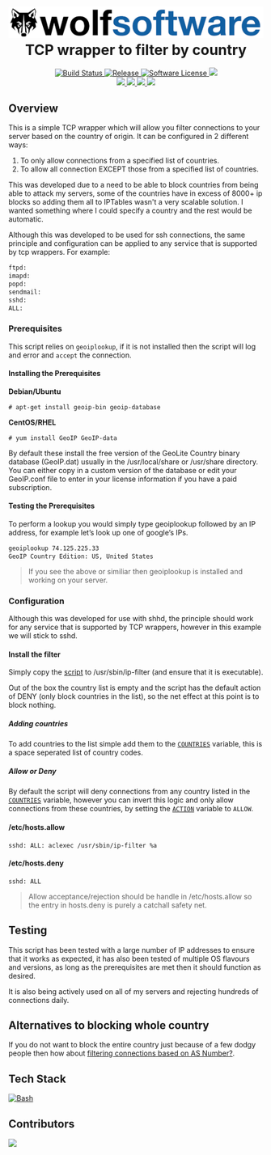 <h1 align="center">
        <a href="https://github.com/WolfSoftware">
                <img src="https://github.com/WolfSoftware/branding/blob/master/images/general/banners/64/black-and-white.png?raw=true" alt="Wolf Software Logo" />
        </a>
        <br>
        TCP wrapper to filter by country
</h1>


<p align="center">
        <a href="https://travis-ci.com/SecOpsToolbox/tcp-wrappers-country-filter">
                <img src="https://img.shields.io/travis/com/SecOpsToolbox/tcp-wrappers-country-filter/master?style=for-the-badge&logo=travis" alt="Build Status">
        </a>
        <a href="https://github.com/SecOpsToolbox/tcp-wrappers-country-filter/releases/latest">
                <img src="https://img.shields.io/github/release/SecOpsToolbox/tcp-wrappers-country-filter?color=blue&style=for-the-badge&logo=github&logoColor=white&label=Latest%20Release" alt="Release">
        </a>
        <a href="LICENSE.md">
                <img src="https://img.shields.io/badge/license-MIT-blue?style=for-the-badge&logo=read-the-docs&logoColor=white" alt="Software License">
        </a>
        <a href="https://www.gnu.org/software/bash/">
                <img src="https://img.shields.io/badge/Developed%20in-bash-blue?logo=gnu-bash&logoColor=white&style=for-the-badge" />
        </a>
	<br>
        <a href=".github/CODE_OF_CONDUCT.md">
                <img src="https://img.shields.io/badge/Code%20of%20Conduct-blue?style=for-the-badge&logo=read-the-docs&logoColor=white" />
        </a>
        <a href=".github/CONTRIBUTING.md">
                <img src="https://img.shields.io/badge/Contributing-blue?style=for-the-badge&logo=read-the-docs&logoColor=white" />
        </a>
        <a href=".github/SECURITY.md">
                <img src="https://img.shields.io/badge/Report%20Security%20Concern-blue?style=for-the-badge&logo=read-the-docs&logoColor=white" />
        </a>
        <a href=".github/SUPPORT.md">
                <img src="https://img.shields.io/badge/Get%20Support-blue?style=for-the-badge&logo=read-the-docs&logoColor=white" />
        </a>
</p>

## Overview

This is a simple TCP wrapper which will allow you filter connections to your server based on the country of origin. It can be configured in 2 different ways:
1. To only allow connections from a specified list of countries.
2. To allow all connection EXCEPT those from a specified list of countries.

This was developed due to a need to be able to block countries from being able to attack my servers, some of the countries have in excess of 8000+ ip blocks so adding them all to IPTables wasn't a very scalable solution. I wanted something where I could specify a country and the rest would be automatic.

Although this was developed to be used for ssh connections, the same principle and configuration can be applied to any service that is supported by tcp wrappers. For example:
```
ftpd:
imapd:
popd:
sendmail:
sshd:
ALL:
```

### Prerequisites

This script relies on `geoiplookup`, if it is not installed then the script will log and error and `accept` the connection.

#### Installing the Prerequisites

<b>Debian/Ubuntu</b>
```shell
# apt-get install geoip-bin geoip-database
```

<b>CentOS/RHEL</b>
```shell
# yum install GeoIP GeoIP-data
```

By default these install the free version of the GeoLite Country binary database (GeoIP.dat) usually in the /usr/local/share or /usr/share directory. You can either copy in a custom version of the database or edit your GeoIP.conf file to enter in your license information if you have a paid subscription.

#### Testing the Prerequisites

To perform a lookup you would simply type geoiplookup followed by an IP address, for example let’s look up one of google’s IPs.

```shell
geoiplookup 74.125.225.33
GeoIP Country Edition: US, United States
```
> If you see the above or similiar then geoiplookup is installed and working on your server.

### Configuration

Although this was developed for use with shhd, the principle should work for any service that is supported by TCP wrappers, however in this example we will stick to sshd.

#### Install the filter

Simply copy the [script](src/ip-filter.sh) to /usr/sbin/ip-filter (and ensure that it is executable).

Out of the box the country list is empty and the script has the default action of DENY (only block countries in the list), so the net effect at this point is to block nothing.

##### Adding countries

To add countries to the list simple add them to the [`COUNTRIES`](src/ip-filter.sh#L23) variable, this is a space seperated list of country codes.

##### Allow or Deny

By default the script will deny connections from any country listed in the [`COUNTRIES`](src/ip-filter.sh#L23) variable, however you can invert this logic and only allow connections from these countries, by setting the [`ACTION`](src/ip-filter.sh#L26) variable to `ALLOW`.

#### /etc/hosts.allow
```shell
sshd: ALL: aclexec /usr/sbin/ip-filter %a 
```

#### /etc/hosts.deny
```shell
sshd: ALL
````
> Allow acceptance/rejection should be handle in /etc/hosts.allow so the entry in hosts.deny is purely a catchall safety net.

## Testing

This script has been tested with a large number of IP addresses to ensure that it works as expected, it has also been tested of multiple OS flavours and versions, as long as the prerequisites are met then it should function as desired.

It is also being actively used on all of my servers and rejecting hundreds of connections daily.

## Alternatives to blocking whole country

If you do not want to block the entire country just because of a few dodgy people then how about [filtering connections based on AS Number?](https://github.com/SecOpsToolkit/tcp-wrappers-asn-filter).


## Tech Stack

[![Bash](https://img.shields.io/badge/bash-blue?logo=gnu-bash&logoColor=white&style=for-the-badge)](https://www.gnu.org/software/bash/)


## Contributors

<p>
        <a href="https://github.com/TGWolf">
                <img src="https://img.shields.io/badge/Wolf-black?style=for-the-badge&logo=baidu&logoColor=white" />
        </a>
</p>
